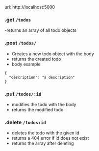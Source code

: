 url: http://localhost:5000

### .get `/todos`

-returns an array of all todo objects

### .post `/todos/`

- Creates a new todo object with the body
- returns the created todo
- body example

```
{
  "description": "a description"
}
```

### .put `/todos/:id`

- modifies the todo with the body
- returns the modified todo

### .delete `/todos:id`

- deletes the todo with the given id
- returns a 404 error if id does not exist
- returns the array after deleting
